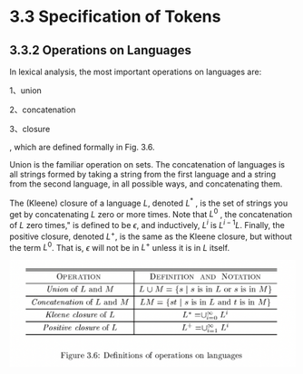 # 3.3 Specification of Tokens



## 3.3.2 Operations on Languages

In lexical analysis, the most important operations on languages are:

1、union

2、concatenation

3、closure

, which are defined formally in Fig. 3.6. 

Union is the familiar operation on sets. The concatenation of languages is all strings formed by taking a string from the first language and a string from the second language, in all possible ways, and concatenating them. 

The (Kleene) closure of a language $L$, denoted $L^\ast$ , is the set of strings you get by concatenating $L$ zero or more times. Note that $L^0$ , the concatenation of $L$ zero times," is defined to be ${\epsilon}$, and inductively, $L^i$ is $L^{i-1}L$. Finally, the positive closure, denoted $L^+$, is the same as the Kleene closure, but without the term $L^0$. That is, ${\epsilon}$ will not be in $L^+$ unless it is in $L$ itself.



![](./Figure-3.6-Definitions-of-operations-on-languages.jpg)